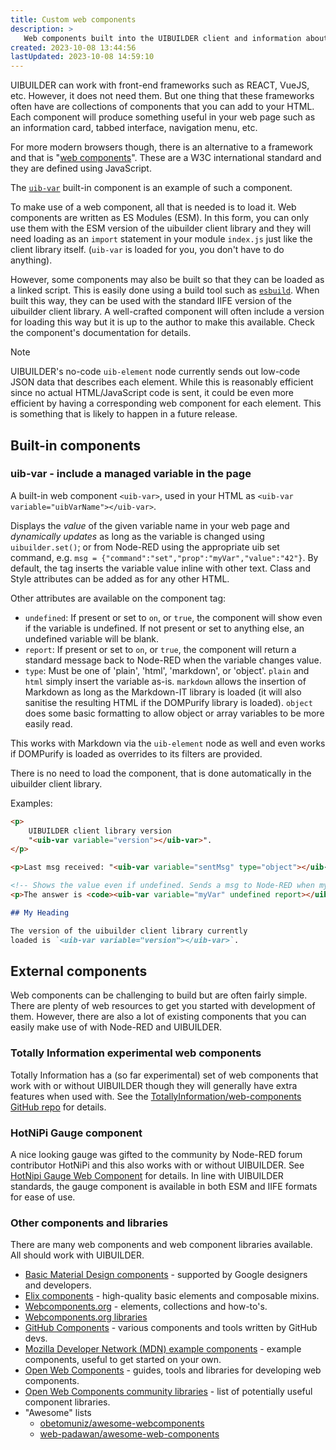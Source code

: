 ```yaml
---
title: Custom web components
description: >
   Web components built into the UIBUILDER client and information about external web components.
created: 2023-10-08 13:44:56
lastUpdated: 2023-10-08 14:59:10
---
```


UIBUILDER can work with front-end frameworks such as REACT, VueJS, etc. However, it does not need them. But one thing that these frameworks often have are collections of components that you can add to your HTML. Each component will produce something useful in your web page such as an information card, tabbed interface, navigation menu, etc.

For more modern browsers though, there is an alternative to a framework and that is "[web components](https://developer.mozilla.org/en-US/docs/Web/API/Web_Components)". These are a W3C international standard and they are defined using JavaScript.

The [`uib-var`](#uib-var-include-a-managed-variable-in-the-page) built-in component is an example of such a component.

To make use of a web component, all that is needed is to load it. Web components are written as ES Modules (ESM). In this form, you can only use them with the ESM version of the uibuilder client library and they will need loading as an `import` statement in your module `index.js` just like the client library itself. (`uib-var` is loaded for you, you don't have to do anything).

However, some components may also be built so that they can be loaded as a linked script. This is easily done using a build tool such as [`esbuild`](https://esbuild.github.io/). When built this way, they can be used with the standard IIFE version of the uibuilder client library. A well-crafted component will often include a version for loading this way but it is up to the author to make this available. Check the component's documentation for details.

> [!NOTE]
> UIBUILDER's no-code `uib-element` node currently sends out low-code JSON data that describes each element. While this is reasonably efficient since no actual HTML/JavaScript code is sent, it could be even more efficient by having a corresponding web component for each element. This is something that is likely to happen in a future release.

## Built-in components

### uib-var - include a managed variable in the page

A built-in web component `<uib-var>`, used in your HTML as `<uib-var variable="uibVarName"></uib-var>`.

Displays the *value* of the given variable name in your web page and *dynamically updates* as long as the variable is changed using `uibuilder.set()`; or from Node-RED using the appropriate uib set command, e.g. `msg = {"command":"set","prop":"myVar","value":"42"}`. By default, the tag inserts the variable value inline with other text. Class and Style attributes can be added as for any other HTML.

Other attributes are available on the component tag:

- `undefined`: If present or set to `on`, or `true`, the component will show even if the variable is undefined. If not present or set to anything else, an undefined variable will be blank.
- `report`: If present or set to `on`, or `true`, the component will return a standard message back to Node-RED when the variable changes value.
- `type`: Must be one of 'plain', 'html', 'markdown', or 'object'. `plain` and `html` simply insert the variable as-is. `markdown` allows the insertion of Markdown as long as the Markdown-IT library is loaded (it will also sanitise the resulting HTML if the DOMPurify library is loaded). `object` does some basic formatting to allow object or array variables to be more easily read.

This works with Markdown via the `uib-element` node as well and even works if DOMPurify is loaded as overrides to its filters are provided.

There is no need to load the component, that is done automatically in the uibuilder client library.

Examples: 

```html
<p>
    UIBUILDER client library version 
    "<uib-var variable="version"></uib-var>".
</p>
```

```html
<p>Last msg received: "<uib-var variable="sentMsg" type="object"></uib-var>".</p>
```

```html
<!-- Shows the value even if undefined. Sends a msg to Node-RED when myVar is changed -->
<p>The answer is <code><uib-var variable="myVar" undefined report></uib-var></code>.</p>
```

```markdown
## My Heading

The version of the uibuilder client library currently 
loaded is `<uib-var variable="version"></uib-var>`.
```

## External components

Web components can be challenging to build but are often fairly simple. There are plenty of web resources to get you started with development of them. However, there are also a lot of existing components that you can easily make use of with Node-RED and UIBUILDER.

### Totally Information experimental web components

Totally Information has a (so far experimental) set of web components that work with or without UIBUILDER though they will generally have extra features when used with. See the [TotallyInformation/web-components GitHub repo](https://github.com/TotallyInformation/web-components) for details. 

### HotNiPi Gauge component

A nice looking gauge was gifted to the community by Node-RED forum contributor HotNiPi and this also works with or without UIBUILDER. See [HotNipi Gauge Web Component](https://github.com/TotallyInformation/gauge-hotnipi) for details. In line with UIBUILDER standards, the gauge component is available in both ESM and IIFE formats for ease of use.

### Other components and libraries

There are many web components and web component libraries available. All should work with UIBUILDER.

- [Basic Material Design components](https://material-web.dev/about/intro/) - supported by Google designers and developers.
- [Elix components](https://component.kitchen/elix) - high-quality basic elements and composable mixins.
- [Webcomponents.org](https://www.webcomponents.org/) - elements, collections and how-to's.
- [Webcomponents.org libraries](https://www.webcomponents.org/libraries)
- [GitHub Components](https://github.com/orgs/github/repositories?q=component) - various components and tools written by GitHub devs.
- [Mozilla Developer Network (MDN) example components](https://github.com/mdn/web-components-examples) - example components, useful to get started on your own.
- [Open Web Components](https://open-wc.org/) - guides, tools and libraries for developing web components.
- [Open Web Components community libraries](https://open-wc.org/guides/community/component-libraries/) - list of potentially useful component libraries.
- "Awesome" lists
  - [obetomuniz/awesome-webcomponents](https://github.com/obetomuniz/awesome-webcomponents/blob/master/README.md)
  - [web-padawan/awesome-web-components](https://github.com/web-padawan/awesome-web-components/blob/main/README.md)

